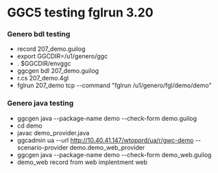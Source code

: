  # GGC5 testing fglrun 3.20
 ### Genero bdl testing
 - record 207_demo.guilog
 - export GGCDIR=/u1/genero/ggc
 - . $GGCDIR/envggc
 - ggcgen bdl 207_demo.guilog
 - r.cs 207_demo.4gl
 - fglrun 207_demo tcp --command "fglrun /u1/genero/fgl/demo/demo"
 ### Genero java testing
 - ggcgen java --package-name demo --check-form demo.guilog
 - cd demo 
 - javac demo_provider.java
 - ggcadmin ua --url http://10.40.41.147/wtopprd/ua/r/gwc-demo --scenario-provider demo.demo_web_provider
 - ggcgen java --package-name demo --check-form demo_web.guilog
 - demo_web record from web implentment web
 